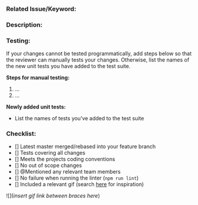 ### **Related Issue/Keyword:**

### **Description:**

### **Testing:**

If your changes cannot be tested programmatically, add steps below so that the reviewer can manually tests your changes. Otherwise, list the names of the new unit tests you have added to the test suite.

**Steps for manual testing:**

1. ...
2. ...

**Newly added unit tests:**

- List the names of tests you've added to the test suite


### **Checklist:**

- [] Latest master merged/rebased into your feature branch
- [] Tests covering all changes 
- [] Meets the projects coding conventions
- [] No out of scope changes
- [] @Mentioned any relevant team members 
- [] No failure when running the linter (`npm run lint`)
- [] Included a relevant gif (search [here](https://giphy.com/) for inspiration)

![](*insert gif link between braces here*)
